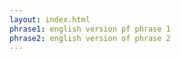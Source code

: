 ```yaml
---
layout: index.html
phrase1: english version pf phrase 1
phrase2: english version of phrase 2
---
```

